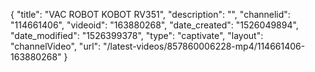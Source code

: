 {
    "title": "VAC ROBOT KOBOT RV351",
    "description": "",
    "channelid": "114661406",
    "videoid": "163880268",
    "date_created": "1526049894",
    "date_modified": "1526399378",
    "type": "captivate",
    "layout": "channelVideo",
    "url": "\/latest-videos\/857860006228-mp4\/114661406-163880268"
}